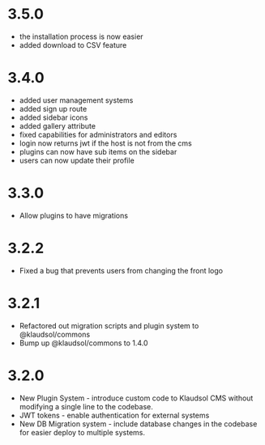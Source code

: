 # 3.5.0
* the installation process is now easier 
* added download to CSV feature

# 3.4.0
* added user management systems
* added sign up route
* added sidebar icons
* added gallery attribute
* fixed capabilities for administrators and editors
* login now returns jwt if the host is not from the cms
* plugins can now have sub items on the sidebar
* users can now update their profile

# 3.3.0
* Allow plugins to have migrations 

# 3.2.2
* Fixed a bug that prevents users from changing the front logo

# 3.2.1
* Refactored out migration scripts and plugin system to @klaudsol/commons
* Bump up @klaudsol/commons to 1.4.0

# 3.2.0
* New Plugin System - introduce custom code to Klaudsol CMS without modifying a single line to the codebase.
* JWT tokens - enable authentication for external systems
* New DB Migration system - include database changes in the codebase for easier deploy to multiple systems.
